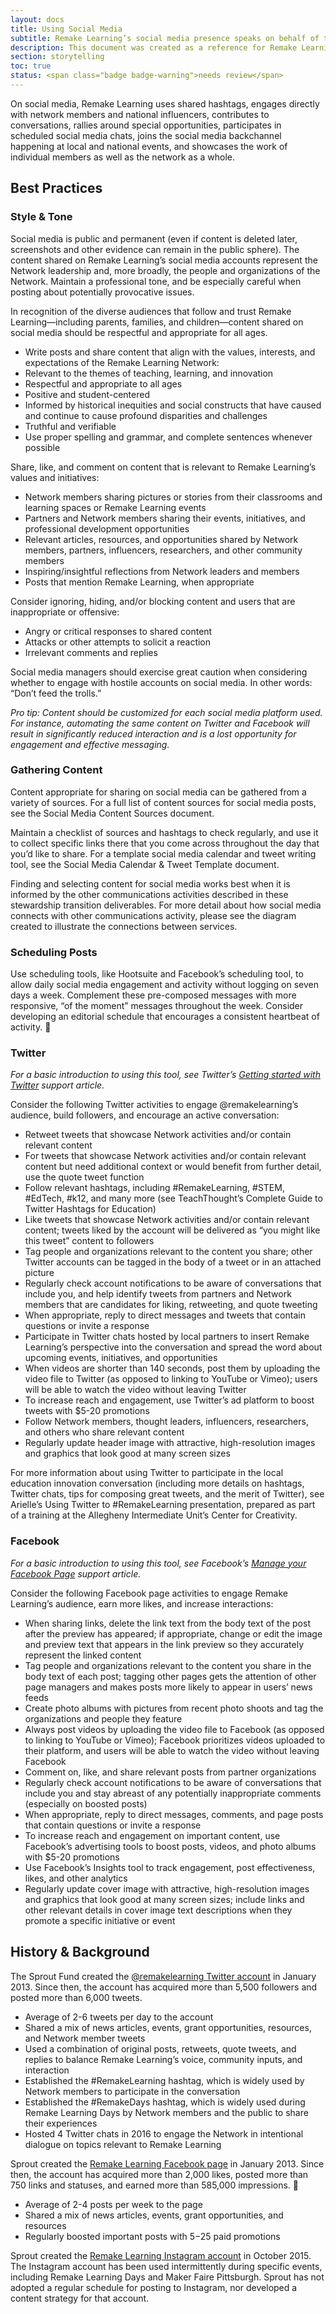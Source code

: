 ```yaml
---
layout: docs
title: Using Social Media
subtitle: Remake Learning’s social media presence speaks on behalf of the network and shares news and opportunities with the network and the world.
description: This document was created as a reference for Remake Learning’s social media manager. It provides a description of the value of social media communications for Remake Learning, a historical account of social media strategies used to date, and instructional guidance for creating high-quality social media content on behalf of Remake Learning. It is intended to be useful for anyone who is tweeting or posting through Remake Learning’s official social media channels.
section: storytelling
toc: true
status: <span class="badge badge-warning">needs review</span>
---
```


On social media, Remake Learning uses shared hashtags, engages directly with network members and national influencers, contributes to conversations, rallies around special opportunities, participates in scheduled social media chats, joins the social media backchannel happening at local and national events, and showcases the work of individual members as well as the network as a whole.

## Best Practices

### Style & Tone

Social media is public and permanent (even if content is deleted later, screenshots and other evidence can remain in the public sphere). The content shared on Remake Learning’s social media accounts represent the Network leadership and, more broadly, the people and organizations of the Network. Maintain a professional tone, and be especially careful when posting about potentially provocative issues.

In recognition of the diverse audiences that follow and trust Remake Learning—including parents, families, and children—content shared on social media should be respectful and appropriate for all ages.

* Write posts and share content that align with the values, interests, and expectations of the Remake Learning Network:
* Relevant to the themes of teaching, learning, and innovation
* Respectful and appropriate to all ages
* Positive and student-centered
* Informed by historical inequities and social constructs that have caused and continue to cause profound disparities and challenges
* Truthful and verifiable
* Use proper spelling and grammar, and complete sentences whenever possible

Share, like, and comment on content that is relevant to Remake Learning’s values and initiatives:

* Network members sharing pictures or stories from their classrooms and learning spaces or Remake Learning events
* Partners and Network members sharing their events, initiatives, and professional development opportunities
* Relevant articles, resources, and opportunities shared by Network members, partners, influencers, researchers, and other community members
* Inspiring/insightful reflections from Network leaders and members
* Posts that mention Remake Learning, when appropriate

Consider ignoring, hiding, and/or blocking content and users that are inappropriate or offensive:

* Angry or critical responses to shared content
* Attacks or other attempts to solicit a reaction
* Irrelevant comments and replies

Social media managers should exercise great caution when considering whether to engage with hostile accounts on social media. In other words: “Don’t feed the trolls.”

_Pro tip: Content should be customized for each social media platform used. For instance, automating the same content on Twitter and Facebook will result in significantly reduced interaction and is a lost opportunity for engagement and effective messaging._

### Gathering Content

Content appropriate for sharing on social media can be gathered from a variety of sources. For a full list of content sources for social media posts, see the Social Media Content Sources document.

Maintain a checklist of sources and hashtags to check regularly, and use it to collect specific links there that you come across throughout the day that you’d like to share. For a template social media calendar and tweet writing tool, see the Social Media Calendar & Tweet Template document.

Finding and selecting content for social media works best when it is informed by the other communications activities described in these stewardship transition deliverables. For more detail about how social media connects with other communications activity, please see the diagram created to illustrate the connections between services.

### Scheduling Posts

Use scheduling tools, like Hootsuite and Facebook’s scheduling tool, to allow daily social media engagement and activity without logging on seven days a week. Complement these pre-composed messages with more responsive, “of the moment” messages throughout the week. Consider developing an editorial schedule that encourages a consistent heartbeat of activity.

### Twitter
_For a basic introduction to using this tool, see Twitter’s [Getting started with Twitter](https://support.twitter.com/articles/215585) support article._

Consider the following Twitter activities to engage @remakelearning’s audience, build followers, and encourage an active conversation:

* Retweet tweets that showcase Network activities and/or contain relevant content
* For tweets that showcase Network activities and/or contain relevant content but need additional context or would benefit from further detail, use the quote tweet function
* Follow relevant hashtags, including #RemakeLearning, #STEM, #EdTech, #k12, and many more (see TeachThought’s Complete Guide to Twitter Hashtags for Education)
* Like tweets that showcase Network activities and/or contain relevant content; tweets liked by the account will be delivered as “you might like this tweet” content to followers
* Tag people and organizations relevant to the content you share; other Twitter accounts can be tagged in the body of a tweet or in an attached picture
* Regularly check account notifications to be aware of conversations that include you, and help identify tweets from partners and Network members that are candidates for liking, retweeting, and quote tweeting
* When appropriate, reply to direct messages and tweets that contain questions or invite a response
* Participate in Twitter chats hosted by local partners to insert Remake Learning’s perspective into the conversation and spread the word about upcoming events, initiatives, and opportunities
* When videos are shorter than 140 seconds, post them by uploading the video file to Twitter (as opposed to linking to YouTube or Vimeo); users will be able to watch the video without leaving Twitter
* To increase reach and engagement, use Twitter’s ad platform to boost tweets with $5-20 promotions
* Follow Network members, thought leaders, influencers, researchers, and others who share relevant content
* Regularly update header image with attractive, high-resolution images and graphics that look good at many screen sizes

For more information about using Twitter to participate in the local education innovation conversation (including more details on hashtags, Twitter chats, tips for composing great tweets, and the merit of Twitter), see Arielle’s Using Twitter to #RemakeLearning presentation, prepared as part of a training at the Allegheny Intermediate Unit’s Center for Creativity.

### Facebook
_For a basic introduction to using this tool, see Facebook’s [Manage your Facebook Page](https://www.facebook.com/business/learn/managing-facebook-pages) support article._

Consider the following Facebook page activities to engage Remake Learning’s audience, earn more likes, and increase interactions:

* When sharing links, delete the link text from the body text of the post after the preview has appeared; if appropriate, change or edit the image and preview text that appears in the link preview so they accurately represent the linked content
* Tag people and organizations relevant to the content you share in the body text of each post; tagging other pages gets the attention of other page managers and makes posts more likely to appear in users’ news feeds
* Create photo albums with pictures from recent photo shoots and tag the organizations and people they feature
* Always post videos by uploading the video file to Facebook (as opposed to linking to YouTube or Vimeo); Facebook prioritizes videos uploaded to their platform, and users will be able to watch the video without leaving Facebook
* Comment on, like, and share relevant posts from partner organizations
* Regularly check account notifications to be aware of conversations that include you and stay abreast of any potentially inappropriate comments (especially on boosted posts)
* When appropriate, reply to direct messages, comments, and page posts that contain questions or invite a response
* To increase reach and engagement on important content, use Facebook’s advertising tools to boost posts, videos, and photo albums with $5-20 promotions
* Use Facebook’s Insights tool to track engagement, post effectiveness, likes, and other analytics
* Regularly update cover image with attractive, high-resolution images and graphics that look good at many screen sizes; include links and other relevant details in cover image text descriptions when they promote a specific initiative or event

## History & Background

The Sprout Fund created the [@remakelearning Twitter account](https://twitter.com/remakelearning) in January 2013. Since then, the account has acquired more than 5,500 followers and posted more than 6,000 tweets.

* Average of 2-6 tweets per day to the account
* Shared a mix of news articles, events, grant opportunities, resources, and Network member tweets
* Used a combination of original posts, retweets, quote tweets, and replies to balance Remake Learning’s voice, community inputs, and interaction
* Established the #RemakeLearning hashtag, which is widely used by Network members to participate in the conversation
* Established the #RemakeDays hashtag, which is widely used during Remake Learning Days by Network members and the public to share their experiences
* Hosted 4 Twitter chats in 2016 to engage the Network in intentional dialogue on topics relevant to Remake Learning

Sprout created the [Remake Learning Facebook page](https://www.facebook.com/remakelearning) in January 2013. Since then, the account has acquired more than 2,000 likes, posted more than 750 links and statuses, and earned more than 585,000 impressions.

* Average of 2-4 posts per week to the page
* Shared a mix of news articles, events, grant opportunities, and resources
* Regularly boosted important posts with $5-$25 paid promotions

Sprout created the [Remake Learning Instagram account](https://www.instagram.com/remakelearning/) in October 2015. The Instagram account has been used intermittently during specific events, including Remake Learning Days and Maker Faire Pittsburgh. Sprout has not adopted a regular schedule for posting to Instagram, nor developed a content strategy for that account.

